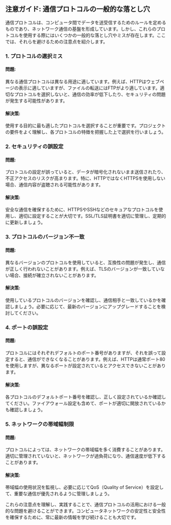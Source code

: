 ## 注意ガイド: 通信プロトコルの一般的な落とし穴

通信プロトコルは、コンピュータ間でデータを送受信するためのルールを定めるものであり、ネットワーク通信の基盤を形成しています。しかし、これらのプロトコルを使用する際にはいくつかの一般的な落とし穴やミスが存在します。ここでは、それらを避けるための注意点を紹介します。

### 1. プロトコルの選択ミス

#### 問題:
異なる通信プロトコルは異なる用途に適しています。例えば、HTTPはウェブページの表示に適していますが、ファイルの転送にはFTPがより適しています。適切なプロトコルを選択しないと、通信の効率が低下したり、セキュリティの問題が発生する可能性があります。

#### 解決策:
使用する目的に最も適したプロトコルを選択することが重要です。プロジェクトの要件をよく理解し、各プロトコルの特徴を把握した上で選択を行いましょう。

### 2. セキュリティの誤設定

#### 問題:
プロトコルの設定が誤っていると、データが暗号化されないまま送信されたり、不正アクセスのリスクが高まります。特に、HTTPではなくHTTPSを使用しない場合、通信内容が盗聴される可能性があります。

#### 解決策:
安全な通信を確保するために、HTTPSやSSHなどのセキュアなプロトコルを使用し、適切に設定することが大切です。SSL/TLS証明書を適切に管理し、定期的に更新しましょう。

### 3. プロトコルのバージョン不一致

#### 問題:
異なるバージョンのプロトコルを使用していると、互換性の問題が発生し、通信が正しく行われないことがあります。例えば、TLSのバージョンが一致していない場合、接続が確立されないことがあります。

#### 解決策:
使用しているプロトコルのバージョンを確認し、通信相手と一致しているかを確認しましょう。必要に応じて、最新のバージョンにアップグレードすることを検討してください。

### 4. ポートの誤設定

#### 問題:
プロトコルにはそれぞれデフォルトのポート番号がありますが、それを誤って設定すると、通信ができなくなることがあります。例えば、HTTPは通常ポート80を使用しますが、異なるポートが設定されているとアクセスできないことがあります。

#### 解決策:
各プロトコルのデフォルトポート番号を確認し、正しく設定されているか確認してください。ファイアウォール設定も含めて、ポートが適切に開放されているかも確認しましょう。

### 5. ネットワークの帯域幅制限

#### 問題:
プロトコルによっては、ネットワークの帯域幅を多く消費することがあります。適切に管理されていないと、ネットワークが過負荷になり、通信速度が低下することがあります。

#### 解決策:
帯域幅の使用状況を監視し、必要に応じてQoS（Quality of Service）を設定して、重要な通信が優先されるように管理しましょう。

これらの注意点を理解し、実践することで、通信プロトコルの活用における一般的な問題を避けることができます。コンピュータネットワークの安定性と安全性を確保するために、常に最新の情報を学び続けることも大切です。